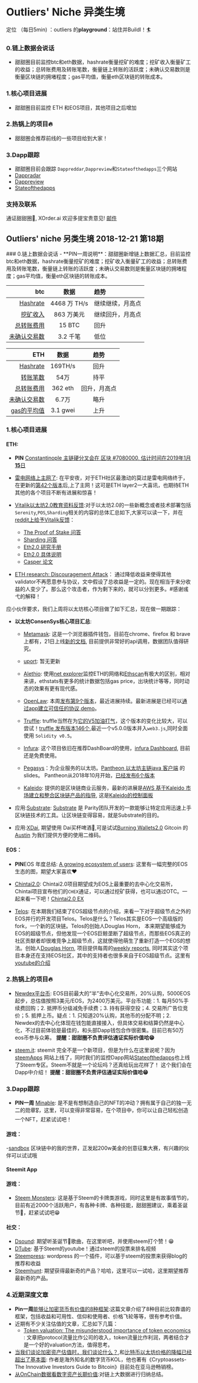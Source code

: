 # Outliers' Niche 异类生境

定位 （每日5min)  ：outliers 的**playground**：站住并Buildl！🏄 


### 0.链上数据会说话

- 甜甜圈目前监控btc和eth数据，hashrate衡量挖矿的难度；挖矿收入衡量矿工的收益；总转账费用及转账笔数，衡量链上转账的活跃度；未确认交易数则是衡量区块链的拥堵程度；gas平均值，衡量eth区块链的转账成本。

### 1.核心项目进展

- 甜甜圈目前监控 ETH 和EOS项目，其他项目之后增加

### 2.热锅上的项目🔥

- 甜甜圈会推荐前线的一些项目给到大家！

### 3.Dapp跟踪

- 甜甜圈目前会跟踪 `Dappreddar`,`Dappreview`和`Stateofthedapps`三个网站
- [Dappradar](https://dappradar.com/)
- [Dappreview](https://dapp.review/)
- [Stateofthedapps](https://www.stateofthedapps.com/)


### 支持及联系

通证甜甜圈🍩, XOrder.ai 欢迎多提宝贵意见! [邮件](qchen@xorder.ai)


## Outliers' niche 另类生境 2018-12-21 第18期

<div align=left>
### 0.链上数据会说话
- **PIN一周说明**：甜甜圈新增链上数据汇总，目前监控btc和eth数据，hashrate衡量挖矿的难度；挖矿收入衡量矿工的收益；总转账费用及转账笔数，衡量链上转账的活跃度；未确认交易数则是衡量区块链的拥堵程度；gas平均值，衡量eth区块链的转账成本。

<div align=center>

| btc | 数据 | 趋势|
|---:|:--:|:--|
| [Hashrate](https://www.blockchain.com/charts/hash-rate)| 4468 万 TH/s| 继续继续，月高点|
| [挖矿收入](https://www.blockchain.com/charts/miners-revenue) | 863 万美元 | 继续回升，月高点|
| [总转账费用](https://www.blockchain.com/charts/transaction-fees) | 15 BTC | 回升|
| [未确认交易数](https://www.blockchain.com/zh-cn/btc/unconfirmed-transactions) | 3.2 千笔 |低位|


|ETH | 数据 | 趋势|
|--:|:--:|:--:|
|[Hashrate](https://etherscan.io/chart/hashrate)| 169TH/s| 回升|
|[转账笔数](https://etherscan.io/chart/tx)|54万|持平|
|[总转账费用](https://etherscan.io/chart/transactionfee)| 362 eth| 回升，月高点|
|[未确认交易数](https://etherscan.io/chart/pendingtx)| 6.7万 | 略升|
|[gas的平均值](https://ethgasstation.info/)| 3.1 gwei | 上升|

<div align=left>

### 1.核心项目进展

#### ETH:

- **PIN** [Constantinople 主链硬分叉会在 区块 #7080000, 估计时间在2019年1月**15**日](https://twitter.com/peter_szilagyi/status/1071052095535628288) 

- [雷电网络上主网了](https://explorer.raiden.network/tokens/0xC02aaA39b223FE8D0A0e5C4F27eAD9083C756Cc2): 在平安夜，对于ETH社区最激动的莫过是雷电网络终于，在更新的[第42个版本](https://github.com/raiden-network/raiden/releases)后,上了主网！这可是ETH layer2一大喜讯，也期待ETH其他的各个项目不断有进展和惊喜！ 

- [Vitalik以太坊2.0教育资料反馈](https://www.reddit.com/r/ethereum/comments/a6e0au/request_for_public_feedback_how_well_organized/):对于以太坊2.0的一些新概念或者技术部署包括`Serenity`,`POS`,`Sharding`相关的内容的总体汇总如下,大家可以读一下，并在[reddit上给予Vitalik反馈](https://www.reddit.com/r/ethereum/comments/a6e0au/request_for_public_feedback_how_well_organized/)：
	- [The Proof of Stake 问答](https://github.com/ethereum/wiki/wiki/Proof-of-Stake-FAQs)
	- [Sharding 问答](https://github.com/ethereum/wiki/wiki/Sharding-FAQs)
	- [Eth2.0 研究手册](https://notes.ethereum.org/oa8wCimaTPGBl2nHuBTXWQ)
	- [Eth2.0 具体说明](https://github.com/ethereum/eth2.0-specs)
	- [Casper 论文](https://arxiv.org/abs/1710.09437) 

- [ETH research: Discouragement Attack](https://github.com/ethereum/research/blob/master/papers/discouragement/discouragement.pdf)： 通过降低收益来使得其他validator不再愿意参与协议，文中假设了总收益是一定的。现在相当于来分收益的人变少了。那么这个攻击者，作为剩下来的，就可以分到更多。#感谢彧弋的解释！


应小伙伴要求，我们上周将以太坊核心项目做了如下汇总，现在做一期跟踪：

- **以太坊ConsenSys核心项目汇总**:

	- [Metamask](https://metamask.io/): 这是一个浏览器插件钱包，目前在chrome、firefox 和 brave上都有，21日上线[新的文档](https://metamask.github.io/metamask-docs/), 目前提供非常好的api调用，数据团队值得研究。
	- [uport](https://www.uport.me/): 暂无更新
	- [Alethio](https://aleth.io/): 使用[net explorer](https://net.ethstats.io)监控ETH的网络和[Ethscan](https://etherscan.io/)有极大的区别，相对来讲，ethstats有更多的统计数据包括gas price，出块统计等等，同时动态的效果有更有现代感。
	
	- [OpenLaw](https://openlaw.io/): 本周[发布第9个版本](https://github.com/openlawteam/openlaw-core/releases)，最近进展持续。最新进展是已经可以[通过app建立可信任的协议,demo](https://twitter.com/OpenLawOfficial/status/1073235558560948225)。 
	- [Truffle](https://truffleframework.com/): truffle当然在为[它的V5加油打气](https://truffleframework.com/blog/truffle-v5-has-arrived)，这个版本的变化比较大，可以尝试！[truffle 发布版本146个](https://github.com/trufflesuite/truffle/releases),最近一个v5.0.0版本并入`web3.js`,同时全面使用 `Solidity v0.5`。
	- [Infura](https://infura.io/): 这个项目依旧在推荐DashBoard的使用，[infura Dashboard](https://blog.infura.io/infura-dashboard-update-9f02d0643eb3), 目前还是免费使用。
	- [Pegasys](https://pegasys.tech/)：为企业服务的以太坊。[Pantheon 以太坊主链java 客户端](https://slideslive.com/38911752/introducing-pantheon-a-mainnet-java-client-demo-roadmap) 的slides。 Pantheon从2018年10月开始，[已经发布6个版本](https://github.com/PegaSysEng/pantheon/releases)
	- [Kaleido](https://kaleido.io/): 提供的是区块链商业云服务，最新的进展是[AWS 基于Kaleido 市场建立和整合区块链产品的指导](https://aws.amazon.com/blogs/apn/build-and-integrate-production-blockchain-at-consortia-scale-with-kaleido-marketplace-on-aws/), 这是[Kaleido的控制面板](https://console.kaleido.io)	  

- 应用:[Substrate](https://medium.com/paritytech/substrate-has-arrived-f14f91536278): [Substrate](https://www.parity.io/what-is-substrate/) 是 Parity团队开发的一款能够让特定应用迅速上手区块链技术的工具。让区块链变得容易，就是Substrate的目的。 
- 应用:[XDai](https://medium.com/@austin_48503/cypherpunk-speakeasy-v0-0-1-6e6b6b9cc884), 期望使用 Dai买杯啤酒🍺,可是试试[Burning Wallets2.0](https://xdai.io/)
Gitcoin 的[Austin](https://austingriffith.com/) 为我们提供方便的使用二维码。


#### EOS：

- **PIN**EOS 年度总结: [A growing ecosystem of users](https://twitter.com/block_one_/status/1075657757578018816): 这里有一幅完整的EOS生态的图，期望大家喜欢❤️

- [Chintai2.0](https://medium.com/@ChintaiEOS/chintai-2-0-enhancements-token-e6dc085dbb1c): Chintai2.0项目期望成为EOS上最重要的去中心化交易所，Chintai项目宣布他们的`CHEX`通证，可以通过挖矿获得，也可以通过OTC。一起来看一下吧！[Chintai2.0 EX](https://eos.chintai.io/exchange/EOS7D)

- [Telos](https://telosfoundation.io/): 在本期我们结束了EOS超级节点的介绍，来看一下对于超级节点之外的EOS并行的开发项目Telos。Telos是什么？Telos其实是EOS一个高级版的fork，一个新的区块链。Telos的创始人Douglas Horn， 本来期望能够成为EOS的超级节点，但他发现一个EOS巨鲸垄断了超级节点，而那些EOS真正的社区贡献者却很难竞争上超级节点，这就使得他萌生了重新打造一个EOS的想法。创始人[Douglas Horn](https://medium.com/@teloslogical/telos-blockchain-network-weekly-report-december-21st-2018-fcc149e7aad5), 项目提供每周的[weekly reports](https://medium.com/@teloslogical/telos-blockchain-network-weekly-report-december-21st-2018-fcc149e7aad5), 同时其实这个项目本身还在支持EOS社区，其中的支持者也很多来自于EOS超级节点。这里有[youtube的介绍](https://www.youtube.com/watch?v=k-XEPSp4phY&feature=youtu.be)

### 2.热锅上的项目🔥

- [Newdex平台币](https://support.newdex.io/hc/zh-cn/articles/360021256251): EOS目前最大的“半”去中心化交易所，20%认购，5000EOS起步，总估值按照3美元/EOS，为2400万美元。平台币功能：1. 每月50%手续费回购；2. 抵押币分级减免手续费；3. 持有获得空投；4. 交易所广告位竞价；5. 抵押上币。疑点：1. 只知道20%认购，其他币的分配不明；2. Newdex的去中心化体现在钱包能直接接入，但具体交易和结算仍然是中心化，不过目前体验是最佳的，和头部Dapp钱包合作很密集。目前已有50万eos币参与众筹。 **提醒：甜甜圈不负责评估通证实际价值哈😁** 

- [steem.it](https://steem.com/): steemit 完全不是一个新项目，但是为什么在这里说呢？因为[steemApps](https://steemapps.com/) 网站上线了，同时我们的监控Dapp网站[Stateofthedapps](https://www.stateofthedapps.com/)也上线了Steem专区。Steem不就是一个论坛吗？还真给玩出花样了！ 这个我们会在Dapp中介绍！ **提醒：甜甜圈不负责评估通证实际价值哈😁** 



### 3.Dapp跟踪

- **PIN一周** [Minable](https://mintable.app/create): 是不是有想制造自己的NFT的冲动？拥有属于自己的独一无二的勋章🎖，这里，可以变得非常容易，在个项目中，你可以让自己轻松创造一个NFT，赶紧试试吧！

#### 游戏：

-[sandbox](https://www.sandbox.game/) 区块链中的我的世界，正发起200w美金的创意征集大赛，有兴趣的伙伴可以试试哦

#### Steemit App

#### 游戏：

- [Steem Monsters](https://steemmonsters.com/): 这是基于Steem的卡牌类游戏，同时这里是有故事情节的，目前有近2000个活跃用户，有各种卡牌、各种技能，甜甜圈建议，乘着圣诞节🎄，赶紧试试吧😁

#### 社交：

- [Dsound](https://dsound.audio/): 期望听圣诞节🎄歌曲，在这里听吧，并使用steem打个赞！😁
- [DTube](https://d.tube/): 基于Steem的youtube！通过steem的投票来排名视频
- [Steempress](https://wordpress.org/plugins/steempress/?utm_source=StateOfTheDApps): wordpress 的一个插件，可以基于steem的投票来获得blog的推荐和收益
- [Steemhunt](https://steemhunt.com/): 期望获得最新奇的产品？哈哈，这里可以一试哈，这里期望推荐最新奇的产品。

### 4.近期深度文章

- **Pin一周**[能够让加密货币有价值的8种框架](https://www.tonysheng.com/8-frameworks-for-crypto-2018):这篇文章介绍了8种目前比较靠谱的框架，包括收益和可用性、信仰和使用者、价格飞轮等等，很有参考价值。
- 近期有不少关注估值的文章，汇总如下几篇：
  - [Token valuation: The misunderstood importance of token economics](https://medium.com/amazix/token-valuation-the-misunderstood-importance-of-token-economics-ca5e4e004cad)  : 文章把protocol流量比作公司的收入，token流量比作利润，两者结合才是一个好的valuation方法，值得思考。
 - [当我们谈论加密资产估值时，我们谈论什么？](https://mp.weixin.qq.com/s/9Wr9ro6J_N4Oj4DDeBR0_A),和[比特币以太坊价格的降幅已经超出了基本面](https://mp.weixin.qq.com/s/hmSmpwWccKTisii1A8NTEg): 作者是海外知名的数字货币KOL，他也著有《Cryptoassets-The Innovative Investors Guide to Bitcoin》目前处在亚马逊畅销榜。
- [从OnChain数据看数字资产长期价值](https://mp.weixin.qq.com/s/zXZuf3skzpmFF34GOWqZ4A):对链上大数据进行归纳总结。



